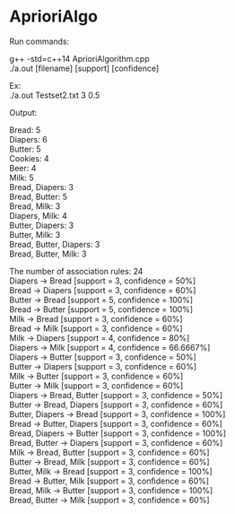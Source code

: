 # AprioriAlgo

Run commands:<br />

g++ -std=c++14 AprioriAlgorithm.cpp<br />
./a.out [filename] [support] [confidence]<br />

Ex:<br />
./a.out Testset2.txt 3 0.5<br />

Output:<br />

Bread: 5<br />
Diapers: 6<br />
Butter: 5<br />
Cookies: 4<br />
Beer: 4<br />
Milk: 5<br />
Bread, Diapers: 3<br />
Bread, Butter: 5<br />
Bread, Milk: 3<br />
Diapers, Milk: 4<br />
Butter, Diapers: 3<br />
Butter, Milk: 3<br />
Bread, Butter, Diapers: 3<br />
Bread, Butter, Milk: 3<br />

The number of association rules: 24<br />
Diapers -> Bread [support = 3, confidence = 50%]<br />
Bread -> Diapers [support = 3, confidence = 60%]<br />
Butter -> Bread [support = 5, confidence = 100%]<br />
Bread -> Butter [support = 5, confidence = 100%]<br />
Milk -> Bread [support = 3, confidence = 60%]<br />
Bread -> Milk [support = 3, confidence = 60%]<br />
Milk -> Diapers [support = 4, confidence = 80%]<br />
Diapers -> Milk [support = 4, confidence = 66.6667%]<br />
Diapers -> Butter [support = 3, confidence = 50%]<br />
Butter -> Diapers [support = 3, confidence = 60%]<br />
Milk -> Butter [support = 3, confidence = 60%]<br />
Butter -> Milk [support = 3, confidence = 60%]<br />
Diapers -> Bread, Butter [support = 3, confidence = 50%]<br />
Butter -> Bread, Diapers [support = 3, confidence = 60%]<br />
Butter, Diapers -> Bread [support = 3, confidence = 100%]<br />
Bread -> Butter, Diapers [support = 3, confidence = 60%]<br />
Bread, Diapers -> Butter [support = 3, confidence = 100%]<br />
Bread, Butter -> Diapers [support = 3, confidence = 60%]<br />
Milk -> Bread, Butter [support = 3, confidence = 60%]<br />
Butter -> Bread, Milk [support = 3, confidence = 60%]<br />
Butter, Milk -> Bread [support = 3, confidence = 100%]<br />
Bread -> Butter, Milk [support = 3, confidence = 60%]<br />
Bread, Milk -> Butter [support = 3, confidence = 100%]<br />
Bread, Butter -> Milk [support = 3, confidence = 60%]<br />
